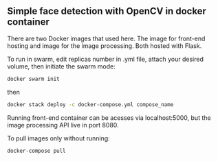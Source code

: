 ## Simple face detection with OpenCV in docker container

There are two Docker images that used here. The image for front-end hosting and image for the image processing. Both hosted with Flask.

To run in swarm, edit replicas number in .yml file, attach your desired volume, then initiate the swarm mode:
```sh
docker swarm init
```
then
```sh
docker stack deploy -c docker-compose.yml compose_name
```

Running front-end container can be acesses via localhost:5000, but the image processing API live in port 8080.

To pull images only without running:
```sh
docker-compose pull
```
